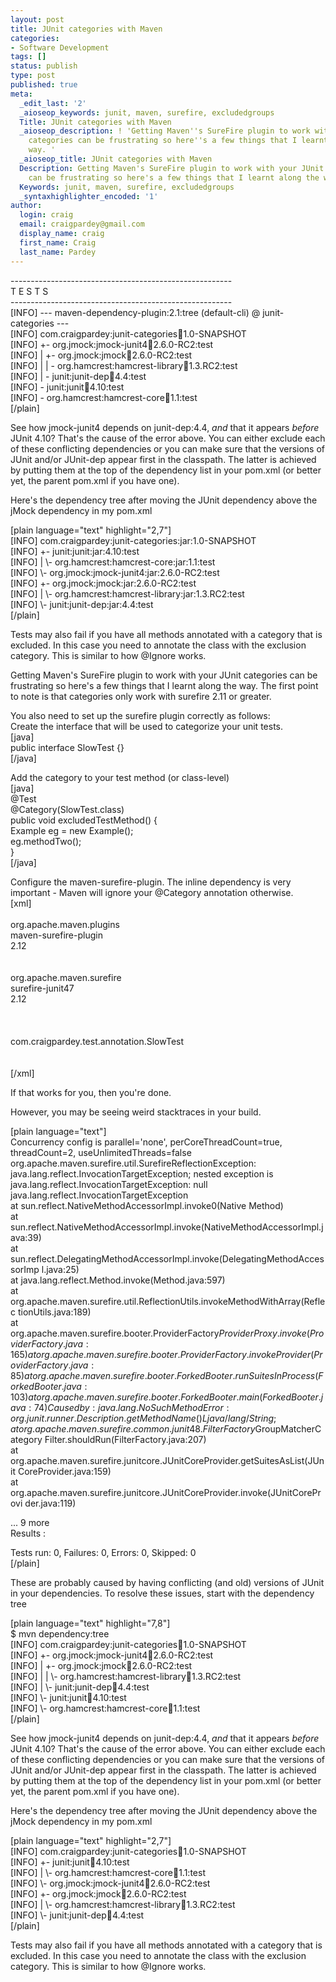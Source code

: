 ```yaml
---
layout: post
title: JUnit categories with Maven
categories:
- Software Development
tags: []
status: publish
type: post
published: true
meta:
  _edit_last: '2'
  _aioseop_keywords: junit, maven, surefire, excludedgroups
  Title: JUnit categories with Maven
  _aioseop_description: ! 'Getting Maven''s SureFire plugin to work with your JUnit
    categories can be frustrating so here''s a few things that I learnt along the
    way. '
  _aioseop_title: JUnit categories with Maven
  Description: Getting Maven's SureFire plugin to work with your JUnit categories
    can be frustrating so here's a few things that I learnt along the way.
  Keywords: junit, maven, surefire, excludedgroups
  _syntaxhighlighter_encoded: '1'
author:
  login: craig
  email: craigpardey@gmail.com
  display_name: craig
  first_name: Craig
  last_name: Pardey
---
```

-------------------------------------------------------<br />
 T E S T S<br />
-------------------------------------------------------<br />
[INFO] --- maven-dependency-plugin:2.1:tree (default-cli) @ junit-categories ---<br />
[INFO] com.craigpardey:junit-categories:jar:1.0-SNAPSHOT<br />
[INFO] +- org.jmock:jmock-junit4:jar:2.6.0-RC2:test<br />
[INFO] |  +- org.jmock:jmock:jar:2.6.0-RC2:test<br />
[INFO] |  |  \- org.hamcrest:hamcrest-library:jar:1.3.RC2:test<br />
[INFO] |  \- junit:junit-dep:jar:4.4:test<br />
[INFO] \- junit:junit:jar:4.10:test<br />
[INFO]    \- org.hamcrest:hamcrest-core:jar:1.1:test<br />
[/plain]</p>
<p>See how jmock-junit4 depends on junit-dep:4.4, <i>and</i> that it appears <i>before</i> JUnit 4.10?  That's the cause of the error above.  You can either exclude each of these conflicting dependencies or you can make sure that the versions of JUnit and/or JUnit-dep appear first in the classpath.  The latter is achieved by putting them at the top of the dependency list in your pom.xml (or better yet, the parent pom.xml if you have one).  </p>
<p>Here's the dependency tree after moving the JUnit dependency above the jMock dependency in my pom.xml</p>
<p>[plain language="text" highlight="2,7"]<br />
[INFO] com.craigpardey:junit-categories:jar:1.0-SNAPSHOT<br />
[INFO] +- junit:junit:jar:4.10:test<br />
[INFO] |  \- org.hamcrest:hamcrest-core:jar:1.1:test<br />
[INFO] \- org.jmock:jmock-junit4:jar:2.6.0-RC2:test<br />
[INFO]    +- org.jmock:jmock:jar:2.6.0-RC2:test<br />
[INFO]    |  \- org.hamcrest:hamcrest-library:jar:1.3.RC2:test<br />
[INFO]    \- junit:junit-dep:jar:4.4:test<br />
[/plain]</p>
<p>Tests may also fail if you have all methods annotated with a category that is excluded. In this case you need to annotate the class with the exclusion category.  This is similar to how @Ignore works.</p>

Getting Maven's SureFire plugin to work with your JUnit categories can be
frustrating so here's a few things that I learnt along the way. The first
point to note is that categories only work with surefire 2.11 or greater.

You also need to set up the surefire plugin correctly as follows:  
Create the interface that will be used to categorize your unit tests.  
[java]  
public interface SlowTest {}  
[/java]

Add the category to your test method (or class-level)  
[java]  
@Test  
@Category(SlowTest.class)  
public void excludedTestMethod() {  
Example eg = new Example();  
eg.methodTwo();  
}  
[/java]

Configure the maven-surefire-plugin. The inline dependency is very important -
Maven will ignore your @Category annotation otherwise.  
[xml]  
<plugin>  
<groupId>org.apache.maven.plugins</groupId>  
<artifactId>maven-surefire-plugin</artifactId>  
<version>2.12</version>  
<dependencies>  
<dependency>  
<groupId>org.apache.maven.surefire</groupId>  
<artifactId>surefire-junit47</artifactId>  
<version>2.12</version>  
</dependency>  
</dependencies>  
<configuration>  
<excludedGroups>com.craigpardey.test.annotation.SlowTest</excludedGroups>  
</configuration>  
</plugin>  
[/xml]

If that works for you, then you're done.

However, you may be seeing weird stacktraces in your build.

[plain language="text"]  
Concurrency config is parallel='none', perCoreThreadCount=true, threadCount=2,
useUnlimitedThreads=false  
org.apache.maven.surefire.util.SurefireReflectionException:
java.lang.reflect.InvocationTargetException; nested exception is
java.lang.reflect.InvocationTargetException: null  
java.lang.reflect.InvocationTargetException  
at sun.reflect.NativeMethodAccessorImpl.invoke0(Native Method)  
at
sun.reflect.NativeMethodAccessorImpl.invoke(NativeMethodAccessorImpl.java:39)  
at sun.reflect.DelegatingMethodAccessorImpl.invoke(DelegatingMethodAccessorImp
l.java:25)  
at java.lang.reflect.Method.invoke(Method.java:597)  
at org.apache.maven.surefire.util.ReflectionUtils.invokeMethodWithArray(Reflec
tionUtils.java:189)  
at org.apache.maven.surefire.booter.ProviderFactory$ProviderProxy.invoke(Provi
derFactory.java:165)  
at org.apache.maven.surefire.booter.ProviderFactory.invokeProvider(ProviderFac
tory.java:85)  
at org.apache.maven.surefire.booter.ForkedBooter.runSuitesInProcess(ForkedBoot
er.java:103)  
at org.apache.maven.surefire.booter.ForkedBooter.main(ForkedBooter.java:74)  
Caused by: java.lang.NoSuchMethodError:
org.junit.runner.Description.getMethodName()Ljava/lang/String;  
at org.apache.maven.surefire.common.junit48.FilterFactory$GroupMatcherCategory
Filter.shouldRun(FilterFactory.java:207)  
at org.apache.maven.surefire.junitcore.JUnitCoreProvider.getSuitesAsList(JUnit
CoreProvider.java:159)  
at org.apache.maven.surefire.junitcore.JUnitCoreProvider.invoke(JUnitCoreProvi
der.java:119)

... 9 more  
Results :

Tests run: 0, Failures: 0, Errors: 0, Skipped: 0  
[/plain]

These are probably caused by having conflicting (and old) versions of JUnit in
your dependencies. To resolve these issues, start with the dependency tree

[plain language="text" highlight="7,8"]  
$ mvn dependency:tree  
[INFO] com.craigpardey:junit-categories:jar:1.0-SNAPSHOT  
[INFO] +- org.jmock:jmock-junit4:jar:2.6.0-RC2:test  
[INFO] | +- org.jmock:jmock:jar:2.6.0-RC2:test  
[INFO] | | \\- org.hamcrest:hamcrest-library:jar:1.3.RC2:test  
[INFO] | \\- junit:junit-dep:jar:4.4:test  
[INFO] \\- junit:junit:jar:4.10:test  
[INFO] \\- org.hamcrest:hamcrest-core:jar:1.1:test  
[/plain]

See how jmock-junit4 depends on junit-dep:4.4, _and_ that it appears _before_
JUnit 4.10? That's the cause of the error above. You can either exclude each
of these conflicting dependencies or you can make sure that the versions of
JUnit and/or JUnit-dep appear first in the classpath. The latter is achieved
by putting them at the top of the dependency list in your pom.xml (or better
yet, the parent pom.xml if you have one).

Here's the dependency tree after moving the JUnit dependency above the jMock
dependency in my pom.xml

[plain language="text" highlight="2,7"]  
[INFO] com.craigpardey:junit-categories:jar:1.0-SNAPSHOT  
[INFO] +- junit:junit:jar:4.10:test  
[INFO] | \\- org.hamcrest:hamcrest-core:jar:1.1:test  
[INFO] \\- org.jmock:jmock-junit4:jar:2.6.0-RC2:test  
[INFO] +- org.jmock:jmock:jar:2.6.0-RC2:test  
[INFO] | \\- org.hamcrest:hamcrest-library:jar:1.3.RC2:test  
[INFO] \\- junit:junit-dep:jar:4.4:test  
[/plain]

Tests may also fail if you have all methods annotated with a category that is
excluded. In this case you need to annotate the class with the exclusion
category. This is similar to how @Ignore works.

